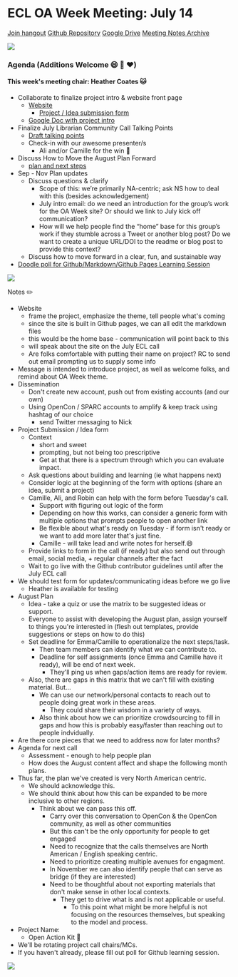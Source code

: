 # ECL OA Week Meeting: July 14
[Join hangout]( https://plus.google.com/hangouts/_/calendar/cmNoYW1waWV1eEBnbWFpbC5jb20.i2451vnf2a73pbtp5m22qns7ug?authuser=0!)
[Github Repository](https://github.com/sparcopen/OA-Week-Toolkit
)
[Google Drive](https://drive.google.com/drive/folders/0B3LrgRFGBovxbmVWM0dyN1pmd0k)
[Meeting Notes Archive](https://github.com/sparcopen/OA-Week-Toolkit/tree/master/meeting_notes)

![](https://media.giphy.com/media/l41lNRz0uXPQLm0RG/giphy.gif
)

### Agenda (Additions Welcome :smile: :pencil: :heart:)
#### This week's meeting chair:  Heather Coates :cat:
* Collaborate to finalize project intro & website front page
    * [Website](https://sparcopen.github.io/OA-Week-Toolkit/)
        * [Project / Idea submission form](https://docs.google.com/document/d/1JyhjMD66guWw0q29eQS-aTfS2kpnDJfFhO-qxztBehU/edit)
    * [Google Doc with project intro](https://docs.google.com/document/d/1EspsvAGxfZ-K4o8aMj20iGFVBe5oCaJyxn9DzjQqwIQ/edit)
* Finalize July Librarian Community Call Talking Points
    * [Draft talking points](https://docs.google.com/document/d/17PTsVGlaLaxCc6dBWD3lYjrjXl_yuJCpvRDWX3Vo6Uw/edit)
    * Check-in with our awesome presenter/s
        * Ali and/or Camille for the win :100:
* Discuss How to Move the August Plan Forward
    * [plan and next steps](https://docs.google.com/document/d/14SQSuKmv-86i0T3l1F41GfaD8AylQ4WKxkJb0rIllcI/edit#heading=h.4wd4odbm7kfj)
* Sep - Nov Plan updates
    * Discuss questions & clarify 
        * Scope of this: we’re primarily NA-centric; ask NS how to deal with this (besides acknowledgement)
        * July intro email: do we need an introduction for the group’s work for the OA Week site? Or should we link to July kick off communication?
        * How will we help people find the “home” base for this group’s work if they stumble across a Tweet or another blog post? Do we want to create a unique URL/DOI to the readme or blog post to provide this context?
    * Discuss how to move forward in a clear, fun, and sustainable way
* [Doodle poll for Github/Markdown/Github Pages Learning Session](http://doodle.com/poll/8ab3y3fpytsag2xk)

![](https://thumbs.gfycat.com/ElderlySpiffyFlies-size_restricted.gif)

Notes :pencil2: 
* Website
    * frame the project, emphasize the theme, tell people what's coming
    * since the site is built in Github pages, we can all edit the markdown files
    * this would be the home base - communication will point back to this
    * will speak about the site on the July ECL call
    * Are folks comfortable with putting their name on project? RC to send out email prompting us to supply some info
* Message is intended to introduce project, as well as welcome folks, and remind about OA Week theme.
* Dissemination
    * Don't create new account, push out from existing accounts (and our own)
    * Using OpenCon / SPARC accounts to amplify & keep track using hashtag of our choice
        * send Twitter messaging to Nick
* Project Submission / Idea form
    * Context
        * short and sweet
        * prompting, but not being too prescriptive
        * Get at that there is a spectrum through which you can evaluate impact.
    * Ask questions about building and learning (ie what happens next)
    * Consider logic at the beginning of the form with options (share an idea, submit a project)
    * Camille, Ali, and Robin can help with the form before Tuesday's call.
        * Support with figuring out logic of the form
        * Depending on how this works, can consider a generic form with multiple options that prompts people to open another link
        * Be flexible about what's ready on Tuesday - if form isn't ready or we want to add more later that's just fine. 
        * Camille - will take lead and write notes for herself.:smile:
    * Provide links to form in the call (if ready) but also send out through email, social media, + regular channels after the fact 
    * Wait to go live with the Github contributor guidelines until after the July ECL call
* We should test form for updates/communicating ideas before we go live
    * Heather is available for testing
* August Plan
    * Idea - take a quiz or use the matrix to be suggested ideas or support.
    * Everyone to assist with developing the August plan, assign yourself to things you're interested in (flesh out templates, provide suggestions or steps on how to do this)
    * Set deadline for Emma/Camille to operationalize the next steps/task.
        * Then team members can identify what we can contribute to.
        * Deadline for self assignments (once Emma and Camille have it ready), will be end of next week.
            * They'll ping us when gaps/action items are ready for review.
    * Also, there are gaps in this matrix that we can't fill with existing material.  But...
        * We can use our network/personal contacts to reach out to people doing great work in these areas.
            * They could share their wisdom in a variety of ways.
        * Also think about how we can prioritize crowdsourcing to fill in gaps and how this is probably easy/faster than reaching out to people indvidually.
* Are there core pieces that we need to address now for later months?
* Agenda for next call 
    * Assessment - enough to help people plan
    * How does the August content affect and shape the following month plans.
* Thus far, the plan we've created is very North American centric.
    * We should acknowledge this.
    * We should think about how this can be expanded to be more inclusive to other regions.
        * Think about we can pass this off.
            * Carry over this conversation to OpenCon & the OpenCon community, as well as other communities
            * But this can't be the only opportunity for people to get engaged
            * Need to recognize that the calls themselves are North American / English speaking centric.
            * Need to prioritize creating multiple avenues for engagment.
            * In November we can also identify people that can serve as bridge (if they are interested)
            * Need to be thoughtful about not exporting materials that don't make sense in other local contexts.
                * They get to drive what is and is not applicable or useful.
                    * To this point what might be more helpful is not focusing on the resources themselves, but speaking to the model and process.
* Project Name:
    * Open Action Kit :100:
* We'll be rotating project call chairs/MCs.
* If you haven't already, please fill out poll for Github learning session.


![](https://media.giphy.com/media/O6u9VMrmz7J9C/giphy.gif)

